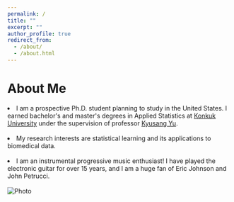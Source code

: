```yaml
---
permalink: /
title: ""
excerpt: ""
author_profile: true
redirect_from: 
  - /about/
  - /about.html
---
```


<!-- <p align="center">
  <img src="https://jaehochang92.github.io/files/jae.jpg?raw=true" alt="Photo" style="width: 450px;"/> 
</p> -->

# About Me

<li>
  I am a prospective Ph.D. student planning to study in the United States. I earned bachelor's and master's degrees in Applied Statistics at <a href="http://www.konkuk.ac.kr/do/Eng/Index.do" target="_blank">Konkuk University</a> under the supervision of professor <a href="http://home.konkuk.ac.kr/~kyusangu" target="_blank">Kyusang Yu</a>.
</li>
<br>
<li>
  My research interests are statistical learning and its applications to biomedical data.
</li>
<br>
<li>
  I am an instrumental progressive music enthusiast! I have played the electronic guitar for over 15 years, and I am a huge fan of Eric Johnson and John Petrucci.
</li>
<br>
<img src="https://jaehochang92.github.io/images/music.png?raw=true" alt="Photo">
<!-- * [[Google Scholar](https://scholar.google.com/...)] -->